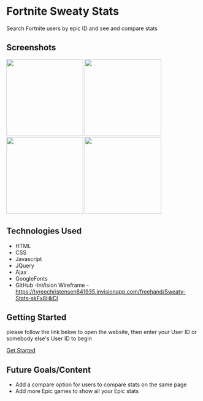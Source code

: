 # Fortnite Sweaty Stats
Search Fortnite users by epic ID and see and compare stats

## Screenshots
<img src="https://i.imgur.com/IfxqVl4.png" width="200">

<img src="https://i.imgur.com/VDJe2uF.png" width="200">

<img src="https://i.imgur.com/HkFkgOU.png" width="200">

<img src="https://i.imgur.com/kSScZ4D.png" width="200">


## Technologies Used
- HTML
- CSS
- Javascript
- JQuery
- Ajax
- GoogleFonts
- GitHub
-InVision Wireframe - https://tyreechristensen841935.invisionapp.com/freehand/Sweaty-Stats-skFx8HkDl

## Getting Started
please follow the link below to open the website, then enter your User ID or somebody else's User ID to begin

[Get Started](https://project-one-kappa.vercel.app/)

## Future Goals/Content
* Add a compare option for users to compare stats on the same page
* Add more Epic games to show all your Epic stats
